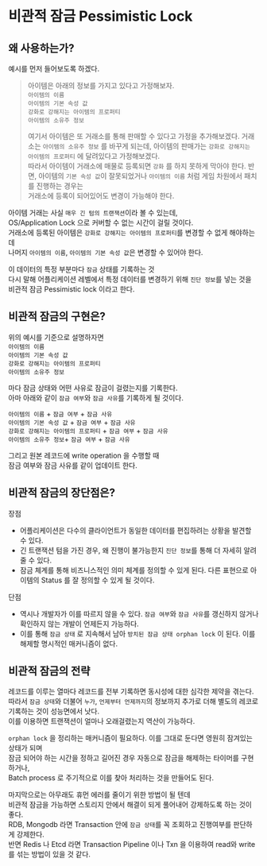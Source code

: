 비관적 잠금 Pessimistic Lock
===

왜 사용하는가?
---
예시를 먼저 들어보도록 하겠다.
> 아이템은 아래의 정보를 가지고 있다고 가정해보자.  
> `아이템의 이름`  
> `아이템의 기본 속성 값`  
> `강화로 강해지는 아이템의 프로퍼티`  
> `아이템의 소유주 정보`  
>  
> 여기서 아이템은 또 거래소를 통해 판매할 수 있다고 가정을 추가해보겠다.
> 거래소는 `아이템의 소유주 정보` 를 바꾸게 되는데, 아이템의 판매가는 `강화로 강해지는 아이템의 프로퍼티` 에 달려있다고 가정해보겠다.  
> 따라서 아이템이 거래소에 매물로 등록되면 `강화` 를 하지 못하게 막아야 한다.
> 반면, 아이템의 `기본 속성 값`이 잘못되었거나 `아이템의 이름` 처럼 게임 차원에서 패치를 진행하는 경우는  
> 거래소에 등록이 되어있어도 변경이 가능해야 한다.
  
아이템 거래는 사실 `매우 긴 텀의 트랜잭션`이라 볼 수 있는데,    
OS/Application Lock 으로 커버할 수 없는 시간이 걸릴 것이다.  
거래소에 등록된 아이템은 `강화로 강해지는 아이템의 프로퍼티`를 변경할 수 없게 해야하는데  
나머지 `아이템의 이름`, `아이템의 기본 속성 값`은 변경할 수 있어야 한다.      
  
이 데이터의 특정 부분마다 `잠금` 상태를 기록하는 것  
다시 말해 어플리케이션 레벨에서 특정 데이터를 변경하기 위해 `진단 정보`를 넣는 것을 비관적 잠금 Pessimistic lock 이라고 한다.  

비관적 잠금의 구현은?
---

위의 예시를 기준으로 설명하자면  
`아이템의 이름`    
`아이템의 기본 속성 값`    
`강화로 강해지는 아이템의 프로퍼티`    
`아이템의 소유주 정보`  

마다 잠금 상태와 어떤 사유로 잠금이 걸렸는지를 기록한다.  
아마 아래와 같이 `잠금 여부`와 `잠금 사유`를 기록하게 될 것이다.  

`아이템의 이름` + `잠금 여부` + `잠금 사유`    
`아이템의 기본 속성 값` + `잠금 여부` + `잠금 사유`  
`강화로 강해지는 아이템의 프로퍼티` + `잠금 여부` + `잠금 사유`     
`아이템의 소유주 정보`+ `잠금 여부` + `잠금 사유`  

그리고 원본 레코드에 write operation 을 수행할 때   
잠금 여부와 잠금 사유를 같이 업데이트 한다.

비관적 잠금의 장단점은?
---
장점
* 어플리케이션은 다수의 클라이언트가 동일한 데이터를 편집하려는 상황을 발견할 수 있다.
* 긴 트랜잭션 텀을 가진 경우, 왜 진행이 불가능한지 `진단 정보`를 통해 더 자세히 알려줄 수 있다.
* 잠금 체계를 통해 비즈니스적인 의미 체계를 정의할 수 있게 된다. 다른 표현으로 아이템의 Status 를 잘 정의할 수 있게 될 것이다.

단점
* 역시나 개발자가 이를 따르지 않을 수 있다. `잠금 여부`와 `잠금 사유`를 갱신하지 않거나 확인하지 않는 개발이 언제든지 가능하다.
* 이를 통해 `잠금 상태` 로 지속해서 남아 `방치된 잠금 상태 orphan lock` 이 된다. 이를 해제할 명시적인 매커니즘이 없다.


비관적 잠금의 전략
---
레코드를 이루는 열마다 레코드를 전부 기록하면 동시성에 대한 심각한 제약을 겪는다.  
따라서 `잠금 상태`와 더불어 `누가`, `언제부터 언제까지`의 정보까지 추가로 더해 별도의 레코로 기록하는 것이 성능면에서 낫다.    
이를 이용하면 트랜잭션이 얼마나 오래걸렸는지 역산이 가능하다.  

`orphan lock` 을 정리하는 매커니즘이 필요하다. 이를 그대로 둔다면 영원히 잠겨있는 상태가 되며  
잠금 되어야 하는 시간을 정하고 길어진 경우 자동으로 잠금을 해제하는 타이머를 구현하거나,  
Batch process 로 주기적으로 이를 찾아 처리하는 것을 만들어도 된다.  

마지막으로는 아무래도 휴먼 에러를 줄이기 위한 방법이 될 텐데  
비관적 잠금을 가능하면 스토리지 안에서 해결이 되게 풀어내어 강제하도록 하는 것이 좋다.  
RDB, Mongodb 라면 Transaction 안에 `잠금 상태`를 꼭 조회하고 진행여부를 판단하게 강제한다.      
반면 Redis 나 Etcd 라면 Transaction Pipeline 이나 Txn 을 이용하여 read와 write 를 섞는 방법이 있을 것 같다. 